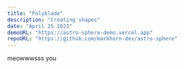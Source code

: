 ```yaml
---
title: "Polyblade"
description: "Creating shapes"
date: "April 25 2023"
demoURL: "https://astro-sphere-demo.vercel.app"
repoURL: "https://github.com/markhorn-dev/astro-sphere"
---
```

meowwwsss you
